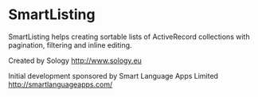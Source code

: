 SmartListing
==========

SmartListing helps creating sortable lists of ActiveRecord collections with pagination, filtering and inline editing.

Created by Sology http://www.sology.eu

Initial development sponsored by Smart Language Apps Limited http://smartlanguageapps.com/

